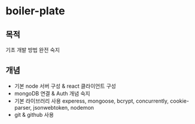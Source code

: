 # boiler-plate

## 목적

기초 개발 방법 완전 숙지

## 개념

- 기본 node 서버 구성 & react 클라이언트 구성
- mongoDB 연결 & Auth 개념 숙지
- 기본 라이브러리 사용
    experess, mongoose, bcrypt, concurrently, cookie-parser, jsonwebtoken, nodemon
- git & github 사용